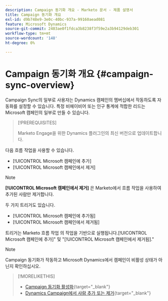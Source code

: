```yaml
---
description: Campaign 동기화 개요 - Marketo 문서 - 제품 설명서
title: Campaign 동기화 개요
exl-id: d9b748e9-3e0c-40bc-937a-99160aead081
feature: Microsoft Dynamics
source-git-commit: 2403ae0f1fdca3b8238f3f59e2a3b94129deb301
workflow-type: tm+mt
source-wordcount: '148'
ht-degree: 0%

---
```


# Campaign 동기화 개요 {#campaign-sync-overview}

Campaign Sync의 일부로 사용자는 Dynamics 캠페인의 멤버십에서 작동하도록 자동화를 설정할 수 있습니다. 특정 비헤이비어 또는 인구 통계에 적합한 리드는 Microsoft 캠페인의 일부로 만들 수 있습니다.

>[!PREREQUISITES]
>
>Marketo Engage을 위한 Dynamics 플러그인의 최신 버전으로 업데이트합니다.

다음 흐름 작업을 사용할 수 있습니다.

* [!UICONTROL Microsoft 캠페인에 추가]
* [!UICONTROL Microsoft 캠페인에서 제거]

>[!NOTE]
>
>**[!UICONTROL Microsoft 캠페인에서 제거]** 은 Marketo에서 흐름 작업을 사용하여 추가된 사람만 제거합니다.

두 가지 트리거도 있습니다.

* [!UICONTROL Microsoft 캠페인에 추가됨]
* [!UICONTROL Microsoft 캠페인에서 제거됨]

트리거는 Marketo 흐름 작업 의 작업을 기반으로 실행됩니다.[!UICONTROL Microsoft 캠페인에 추가]&quot; 및 &quot;[!UICONTROL Microsoft 캠페인에서 제거됨].&quot;

>[!NOTE]
>
>Campaign 동기화가 작동하고 Microsoft Dynamics에서 캠페인이 비활성 상태가 아닌지 확인하십시오.

>[!MORELIKETHIS]
>
>* [Campaign 동기화 활성화](/help/marketo/product-docs/crm-sync/microsoft-dynamics-sync/microsoft-dynamics-sync-details/enable-campaign-sync.md){target="_blank"}
>* [Dynamics Campaign에서 사람 추가 또는 제거](/help/marketo/product-docs/core-marketo-concepts/smart-campaigns/microsoft-dynamics-flow-actions/add-or-remove-people-from-your-dynamics-campaign.md){target="_blank"}
